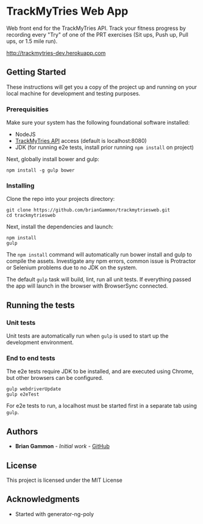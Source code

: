 # TrackMyTries Web App

Web front end for the TrackMyTries API. Track your fitness progress by recording every "Try" of one of the PRT exercises (Sit ups, Push up, Pull ups, or 1.5 mile run).

http://trackmytries-dev.herokuapp.com

## Getting Started

These instructions will get you a copy of the project up and running on your local machine for development and testing purposes.

### Prerequisities

Make sure your system has the following foundational software installed:

* NodeJS
* [TrackMyTries API](https://github.com/brianGammon/trackmytriesapi) access (default is localhost:8080)
* JDK (for running e2e tests, install prior running ```npm install``` on project)

Next, globally install bower and gulp:
```
npm install -g gulp bower
```

### Installing

Clone the repo into your projects directory:

```
git clone https://github.com/brianGammon/trackmytriesweb.git
cd trackmytriesweb
```

Next, install the dependencies and launch:

```
npm install
gulp
```

The ```npm install``` command will automatically run bower install and gulp to compile the assets. Investigate any npm errors, common issue is Protractor or Selenium problems due to no JDK on the system.

The default ```gulp``` task will build, lint, run all unit tests. If everything passed the app will launch in the browser with BrowserSync connected.

## Running the tests

### Unit tests
Unit tests are automatically run when ```gulp``` is used to start up the development environment.


### End to end tests

The e2e tests require JDK to be installed, and are executed using Chrome, but other browsers can be configured.

```
gulp webdriverUpdate
gulp e2eTest
```
For e2e tests to run, a localhost must be started first in a separate tab using ```gulp```.

## Authors

* **Brian Gammon** - *Initial work* - [GitHub](https://github.com/brianGammon)

## License

This project is licensed under the MIT License

## Acknowledgments

* Started with generator-ng-poly

